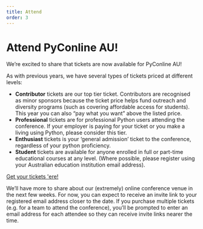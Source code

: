 ```yaml
---
title: Attend
order: 3
---
```


# Attend PyConline AU!

We’re excited to share that tickets are now available for PyConline AU!

As with previous years, we have several types of tickets priced at different levels:

- **Contributor** tickets are our top tier ticket. Contributors are recognised as minor sponsors because the ticket price helps fund outreach and diversity programs (such as covering affordable access for students). This year you can also “pay what you want” above the listed price.
- **Professional** tickets are for professional Python users attending the conference. If your employer is paying for your ticket or you make a living using Python, please consider this tier.
- **Enthusiast** tickets is your ‘general admission’ ticket to the conference, regardless of your python proficiency.
- **Student** tickets are available for anyone enrolled in full or part-time  educational courses at any level. (Where possible, please register using your Australian education institution email address).

<p class='center-content'>
	<a href='https://pretix.eu/pyconau/online2020/?require_cookie=true' class='btn btn-center btn-chonk'>
		Get your tickets 'ere!
	</a>
</p>

We’ll have more to share about our (extremely) online conference venue in the next few weeks. For now, you can expect to receive an invite link to your registered email address closer to the date. If you purchase multiple tickets (e.g. for a team to attend the conference), you’ll be prompted to enter an email address for each attendee so they can receive invite links nearer the time.
